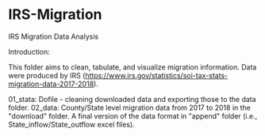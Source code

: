 # IRS-Migration
IRS Migration Data Analysis

Introduction:

This folder aims to clean, tabulate, and visualize migration information. Data were produced by IRS (https://www.irs.gov/statistics/soi-tax-stats-migration-data-2017-2018).

01_stata: Dofile - cleaning downloaded data and exporting those to the data folder.
02_data: County/State level migration data from 2017 to 2018 in the "download" folder. A final version of the data format in "append" folder (i.e., State_inflow/State_outflow excel files). 
